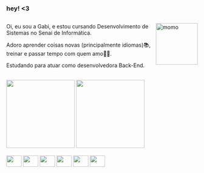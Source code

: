 ### hey! <3
##

<img src="https://cdn.picrew.me/shareImg/org/202304/399481_ag9HWiZn.png" min-width="110px" max-width="110px" width="110px" align="right" alt="momo">

Oi, eu sou a Gabi, e estou cursando Desenvolvimento de Sistemas no Senai de Informática.

Adoro aprender coisas novas (principalmente idiomas)📚, treinar e passar tempo com quem amo🏡💕.

Estudando para atuar como desenvolvedora Back-End.
##
<div>
<img height="180em" src="https://github-readme-stats.vercel.app/api?username=gabrielarosa1309&show_icons=true&theme=transparent&icon_color=EE82EE&title_color=DA70D6&text_color=A9A9A9&border_color=A9A9A9">
<img height="180em" src="https://github-readme-stats.vercel.app/api/top-langs/?username=gabrielarosa1309&layout=compact&theme=transparent&icon_color=EE82EE&title_color=DA70D6&text_color=A9A9A9&border_color=A9A9A9">
</div>

<div style="display: inline_block"><br>
<img align="center" height="30" width="40" src="https://cdn.jsdelivr.net/gh/devicons/devicon/icons/microsoftsqlserver/microsoftsqlserver-plain.svg">
<img align="center" height="30" width="40" src="https://cdn.jsdelivr.net/gh/devicons/devicon/icons/git/git-original.svg">
<img align="center" height="30" width="40" src="https://cdn.jsdelivr.net/gh/devicons/devicon/icons/csharp/csharp-original.svg">
<img align="center" height="30" width="40" src="https://cdn.jsdelivr.net/gh/devicons/devicon/icons/css3/css3-original.svg">
<img align="center" height="30" width="40" src="https://cdn.jsdelivr.net/gh/devicons/devicon/icons/html5/html5-original.svg">
<img align="center" height="30" width="40" src="https://cdn.jsdelivr.net/gh/devicons/devicon/icons/figma/figma-original.svg">
</div>

##

